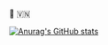 :kiss: :vietnam:

[![Anurag's GitHub stats](https://github-readme-stats.vercel.app/api?username=tunv8zzz&count_private=true&theme=tokyonight)](https://github.com/anuraghazra/github-readme-stats)
